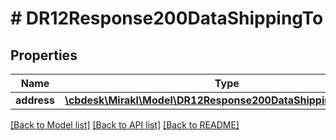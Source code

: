 # # DR12Response200DataShippingTo

## Properties

Name | Type | Description | Notes
------------ | ------------- | ------------- | -------------
**address** | [**\cbdesk\Mirakl\Model\DR12Response200DataShippingToAddress**](DR12Response200DataShippingToAddress.md) |  | [optional]

[[Back to Model list]](../../README.md#models) [[Back to API list]](../../README.md#endpoints) [[Back to README]](../../README.md)
